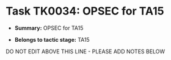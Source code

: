# Task TK0034: OPSEC for TA15

* **Summary:** OPSEC for TA15

* **Belongs to tactic stage:** TA15

DO NOT EDIT ABOVE THIS LINE - PLEASE ADD NOTES BELOW